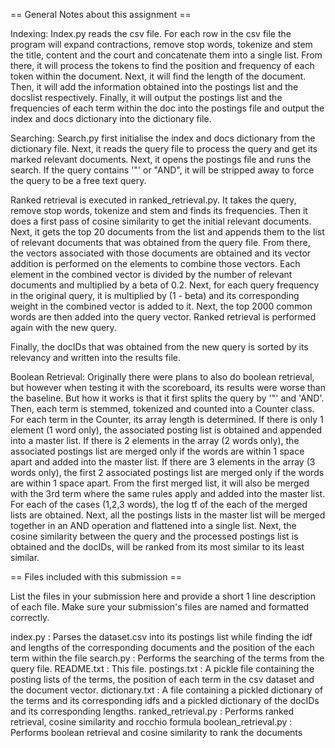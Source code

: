 == General Notes about this assignment ==

Indexing:
Index.py reads the csv file. For each row in the csv file the program will expand
contractions, remove stop words, tokenize and stem the title, content and the 
court and concatenate them into a single list. From there, it will process the tokens 
to find the position and frequency of each token within the document. Next, it will find 
the length of the document. Then, it will add the information obtained into the postings 
list and the docslist respectively. Finally, it will output the postings list and the
frequencies of each term within the doc into the postings file and output the index and 
docs dictionary into the dictionary file.

Searching:
Search.py first initialise the index and docs dictionary from the dictionary file. Next,
it reads the query file to process the query and get its marked relevant documents. Next,
it opens the postings file and runs the search. If the query contains '"' or "AND", it will
be stripped away to force the query to be a free text query.

Ranked retrieval is executed in ranked_retrieval.py. It takes the query, remove stop words, 
tokenize and stem and finds its frequencies. Then it does a first pass of cosine similarity 
to get the initial relevant documents. Next, it gets the top 20 documents from the list and 
appends them to the list of relevant documents that was obtained from the query file. From 
there, the vectors associated with those documents are obtained and its vector addition is 
performed on the elements to combine those vectors. Each element in the combined vector is 
divided by the number of relevant documents and multiplied by a beta of 0.2. Next, for 
each query frequency in the original query, it is multiplied by (1 - beta) and its corresponding 
weight in the combined vector is added to it. Next, the top 2000 common words are then 
added into the query vector. Ranked retrieval is performed again with the new query.

Finally, the docIDs that was obtained from the new query is sorted by its relevancy and
written into the results file.

Boolean Retrieval:
Originally there were plans to also do boolean retrieval, but however when testing it with
the scoreboard, its results were worse than the baseline. But how it works is that it first
splits the query by '"' and 'AND'. Then, each term is stemmed, tokenized and counted into
a Counter class. For each term in the Counter, its array length is determined. If there is
only 1 element (1 word only), the associated posting list is obtained and appended into a 
master list. If there is 2 elements in the array (2 words only), the associated postings 
list are merged only if the words are within 1 space apart and added into the master list.
If there are 3 elements in the array (3 words only), the first 2 associated postings list 
are merged only if the words are within 1 space apart. From the first merged list, it will 
also be merged with the 3rd term where the same rules apply and added into the master list.
For each of the cases (1,2,3 words), the log tf of the each of the merged lists are 
obtained. Next, all the postings lists in the master list will be merged together in an 
AND operation and flattened into a single list. Next, the cosine similarity between the 
query and the processed postings list is obtained and the docIDs, will be ranked from its
most similar to its least similar.

== Files included with this submission ==

List the files in your submission here and provide a short 1 line
description of each file.  Make sure your submission's files are named
and formatted correctly.


index.py        : Parses the dataset.csv into its postings list while finding the idf
                  and lengths of the corresponding documents and the position of the each term 
		  within the file
search.py       : Performs the searching of the terms from the query file.
README.txt      : This file.
postings.txt    : A pickle file containing the posting lists of the terms, the position of
		  each term in the csv dataset and the document vector.
dictionary.txt  : A file containing a pickled dictionary of the terms and its corresponding
                  idfs and a pickled dictionary of the docIDs and its corresponding lengths.
ranked_retrieval.py  : Performs ranked retrieval, cosine similarity and rocchio formula
boolean_retrieval.py : Performs boolean retrieval and cosine similarity to rank the documents
